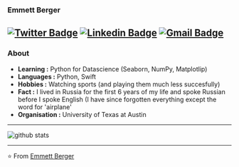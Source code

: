 ### Emmett Berger 
[![Twitter Badge](https://img.shields.io/badge/-Emmett_Bergerca0f1?style=flat-square&logo=twitter&logoColor=white&link=https://twitter.com/EmmettBerger26)](https://twitter.com/EmmettBerger26)  [![Linkedin Badge](https://img.shields.io/badge/-Isha_Gupta-blue?style=flat-square&logo=Linkedin&logoColor=white&link=https://www.linkedin.com/in/emmett-berger//)](https://www.linkedin.com/in/emmett-berger/) [![Gmail Badge](https://img.shields.io/badge/-ishagupta2103@gmail.com-c14438?style=flat-square&logo=Gmail&logoColor=white&link=mailto:emmettberger13@gmail.com)](mailto:emmettberger13@gmail.com)
---------------------------------------------------------------------------------------------------------------------------------------------------------------------------------
### About

-  **Learning :** Python for Datascience (Seaborn, NumPy, Matplotlip)
-  **Languages :** Python, Swift
-  **Hobbies :** Watching sports (and playing them much less succesfully)
-  **Fact :** I lived in Russia for the first 6 years of my life and spoke Russian before I spoke English (I have since forgotten everything except the word for 'airplane'
-  **Organisation :** University of Texas at Austin

---------------------------------------------------------------------------------------------------------------------------------------------------------------------------------

![github stats](https://github-readme-stats.vercel.app/api?username=emmettberger&show_icons=true)

---------------------------------------------------------------------------------------------------------------------------------------------------------------------------------


⭐️ From [Emmett Berger](https://github.com/emmettberger)
